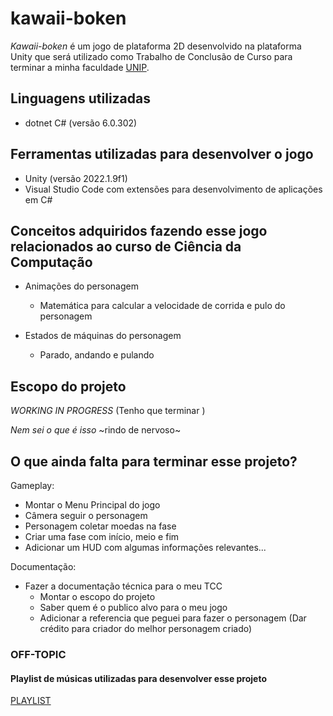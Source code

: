 # kawaii-boken

*Kawaii-boken* é um jogo de plataforma 2D desenvolvido na plataforma Unity que será utilizado como
Trabalho de Conclusão de Curso para terminar a minha faculdade [UNIP](https://unip.br/).

## Linguagens utilizadas

- dotnet C# (versão 6.0.302)

## Ferramentas utilizadas para desenvolver o jogo

- Unity (versão 2022.1.9f1)
- Visual Studio Code com extensões para desenvolvimento de aplicações em C#

## Conceitos adquiridos fazendo esse jogo relacionados ao curso de Ciência da Computação

- Animações do personagem
  - Matemática para calcular a velocidade de corrida e pulo do personagem

- Estados de máquinas do personagem
  - Parado, andando e pulando

## Escopo do projeto

*WORKING IN PROGRESS* (Tenho que terminar )

*Nem sei o que é isso* ~rindo de nervoso~

## O que ainda falta para terminar esse projeto?

Gameplay:

- Montar o Menu Principal do jogo
- Câmera seguir o personagem
- Personagem coletar moedas na fase
- Criar uma fase com início, meio e fim
- Adicionar um HUD com algumas informações relevantes...

Documentação:

- Fazer a documentação técnica para o meu TCC
  - Montar o escopo do projeto
  - Saber quem é o publico alvo para o meu jogo
  - Adicionar a referencia que peguei para fazer o personagem (Dar crédito para criador do melhor personagem criado)

### OFF-TOPIC

#### Playlist de músicas utilizadas para desenvolver esse projeto

[PLAYLIST](https://www.youtube.com/watch?v=3B4_G9eMr-o&list=PLgJsTSWeIgIsmZXIi3cdVQp32tMNTUwHK&index=8&ab_channel=stellarsheik)
